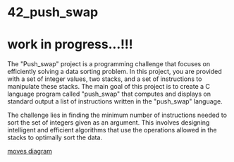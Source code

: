 # 42_push_swap

# work in progress...!!!

The "Push_swap" project is a programming challenge that focuses on efficiently solving a data sorting problem. In this project, you are provided with a set of integer values, two stacks, and a set of instructions to manipulate these stacks. The main goal of this project is to create a C language program called "push_swap" that computes and displays on standard output a list of instructions written in the "push_swap" language.

The challenge lies in finding the minimum number of instructions needed to sort the set of integers given as an argument. This involves designing intelligent and efficient algorithms that use the operations allowed in the stacks to optimally sort the data.

[moves diagram](!https://www.figma.com/file/kJE3C5sebDLtd5imytkOUa/Untitled?type=design&node-id=0%3A1&mode=design&t=nONFp0J2mEaVbnq3-1)
